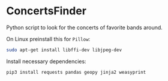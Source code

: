 # ConcertsFinder
Python script to look for the concerts of favorite bands around.

On Linux preinstall this for `Pillow`:
```bash
sudo apt-get install libffi-dev libjpeg-dev
```

Install necessary dependencies:
```bash
pip3 install requests pandas geopy jinja2 weasyprint
```

